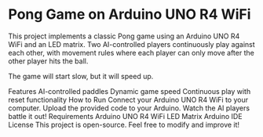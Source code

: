 # Pong Game on Arduino UNO R4 WiFi
This project implements a classic Pong game using an Arduino UNO R4 WiFi and an LED matrix. Two AI-controlled players continuously play against each other, with movement rules where each player can only move after the other player hits the ball.

The game will start slow, but it will speed up.

Features
AI-controlled paddles
Dynamic game speed
Continuous play with reset functionality
How to Run
Connect your Arduino UNO R4 WiFi to your computer.
Upload the provided code to your Arduino.
Watch the AI players battle it out!
Requirements
Arduino UNO R4 WiFi
LED Matrix
Arduino IDE
License
This project is open-source. Feel free to modify and improve it!

